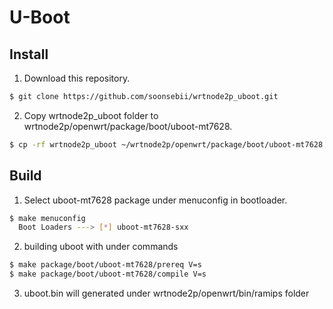 U-Boot
===

Install
---

1. Download this repository.
  ```bash
  $ git clone https://github.com/soonsebii/wrtnode2p_uboot.git
  ```

2. Copy wrtnode2p_uboot folder to wrtnode2p/openwrt/package/boot/uboot-mt7628.
  ```bash
  $ cp -rf wrtnode2p_uboot ~/wrtnode2p/openwrt/package/boot/uboot-mt7628
  ```

Build
---

1. Select uboot-mt7628 package under menuconfig in bootloader.
  ```bash
  $ make menuconfig
    Boot Loaders ---> [*] uboot-mt7628-sxx
  ```

2. building uboot with under commands
  ```bash
  $ make package/boot/uboot-mt7628/prereq V=s
  $ make package/boot/uboot-mt7628/compile V=s
  ```

3. uboot.bin will generated under wrtnode2p/openwrt/bin/ramips folder
